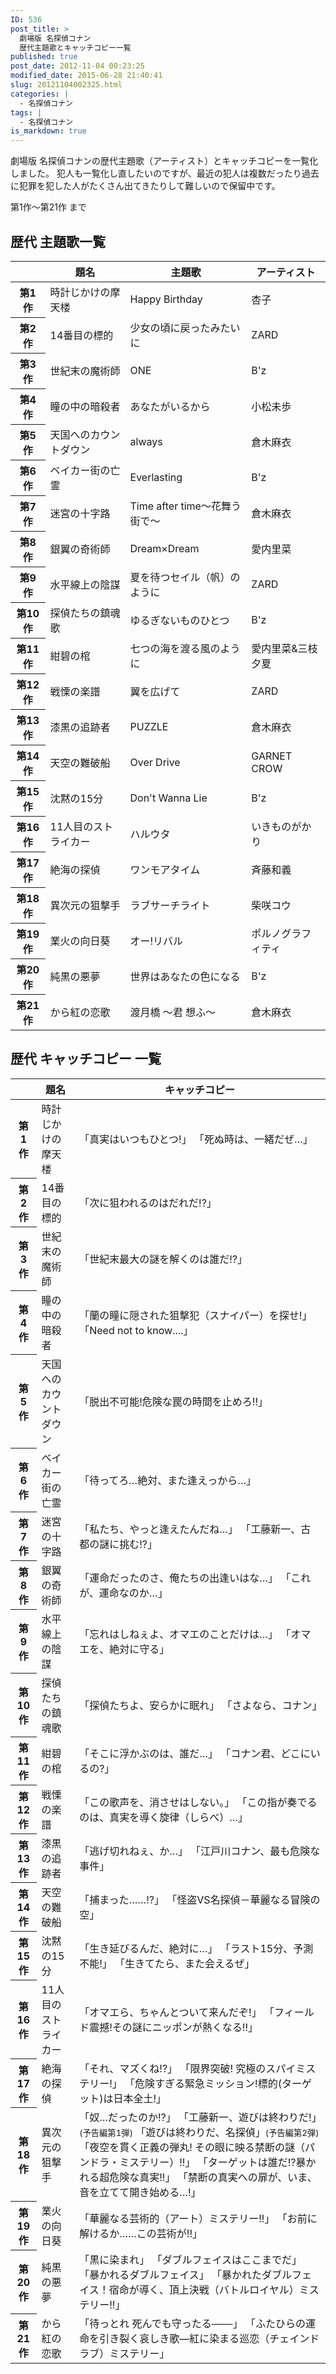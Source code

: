 ```yaml
---
ID: 536
post_title: >
  劇場版 名探偵コナン
  歴代主題歌とキャッチコピー一覧
published: true
post_date: 2012-11-04 00:23:25
modified_date: 2015-06-28 21:40:41
slug: 20121104002325.html
categories: |
  - 名探偵コナン
tags: |
  - 名探偵コナン
is_markdown: true
---
```

劇場版 名探偵コナンの歴代主題歌（アーティスト）とキャッチコピーを一覧化しました。
犯人も一覧化し直したいのですが、最近の犯人は複数だったり過去に犯罪を犯した人がたくさん出てきたりして難しいので保留中です。
<!--more-->
第1作～第21作 まで

<h2>歴代 主題歌一覧</h2>
<table class="table table-hover">
<thead>
<tr>
	<th></th>
	<th>題名</th>
	<th>主題歌</th>
	<th>アーティスト</th>
</tr>
</thead>
<tbody>
<tr>
	<th>第1作</th>
	<td>時計じかけの摩天楼 </td>
	<td>Happy Birthday </td>
	<td>杏子 </td>
</tr>
<tr>
	<th>第2作</th>
	<td>14番目の標的 </td>
	<td>少女の頃に戻ったみたいに </td>
	<td>ZARD </td>
</tr>
<tr>
	<th>第3作</th>
	<td>世紀末の魔術師 </td>
	<td>ONE </td>
	<td>B'z </td>
</tr>
<tr>
	<th>第4作</th>
	<td>瞳の中の暗殺者 </td>
	<td>あなたがいるから </td>
	<td>小松未歩 </td>
</tr>
<tr>
	<th>第5作</th>
	<td>天国へのカウントダウン </td>
	<td>always </td>
	<td>倉木麻衣 </td>
</tr>
<tr>
	<th>第6作</th>
	<td>ベイカー街の亡霊 </td>
	<td>Everlasting </td>
	<td>B'z </td>
</tr>
<tr>
	<th>第7作</th>
	<td>迷宮の十字路 </td>
	<td>Time after time〜花舞う街で〜 </td>
	<td>倉木麻衣 </td>
</tr>
<tr>
	<th>第8作</th>
	<td>銀翼の奇術師 </td>
	<td>Dream×Dream </td>
	<td>愛内里菜 </td>
</tr>
<tr>
	<th>第9作</th>
	<td>水平線上の陰謀 </td>
	<td>夏を待つセイル（帆）のように </td>
	<td>ZARD </td>
</tr>
<tr>
	<th>第10作</th>
	<td>探偵たちの鎮魂歌 </td>
	<td>ゆるぎないものひとつ </td>
	<td>B'z </td>
</tr>
<tr>
	<th>第11作</th>
	<td>紺碧の棺 </td>
	<td>七つの海を渡る風のように </td>
	<td>愛内里菜&三枝夕夏 </td>
</tr>
<tr>
	<th>第12作</th>
	<td>戦慄の楽譜 </td>
	<td>翼を広げて </td>
	<td>ZARD </td>
</tr>
<tr>
	<th>第13作</th>
	<td>漆黒の追跡者 </td>
	<td>PUZZLE </td>
	<td>倉木麻衣 </td>
</tr>
<tr>
	<th>第14作</th>
	<td>天空の難破船 </td>
	<td>Over Drive </td>
	<td>GARNET CROW </td>
</tr>
<tr>
	<th>第15作</th>
	<td>沈黙の15分 </td>
	<td>Don't Wanna Lie </td>
	<td>B'z </td>
</tr>
<tr>
	<th>第16作</th>
	<td>11人目のストライカー </td>
	<td>ハルウタ </td>
	<td>いきものがかり </td>
</tr>
<tr>
	<th>第17作</th>
	<td>絶海の探偵</td>
	<td>ワンモアタイム</td>
	<td>斉藤和義</td>
</tr>
<tr>
	<th>第18作</th>
	<td>異次元の狙撃手</td>
	<td>ラブサーチライト</td>
	<td>柴咲コウ</td>
</tr>
<tr>
	<th>第19作</th>
	<td>業火の向日葵</td>
	<td>オー!リバル</td>
	<td>ポルノグラフィティ</td>
</tr>
<tr>
	<th>第20作</th>
	<td>純黒の悪夢</td>
	<td>世界はあなたの色になる</td>
	<td>B'z</td>
</tr>
<tr>
	<th>第21作</th>
	<td>から紅の恋歌</td>
	<td>渡月橋 〜君 想ふ〜</td>
	<td>倉木麻衣</td>
</tr>
</tbody>
</table>


<h2>歴代 キャッチコピー 一覧</h2>
<table class="table table-hover">
<thead>
<tr>
	<th></th>
	<th>題名</th>
	<th>キャッチコピー</th>
</tr>
</thead>
<tbody>
<tr>
	<th>第1作</th>
	<td>時計じかけの摩天楼 </td>
	<td>「真実はいつもひとつ!」
	「死ぬ時は、一緒だぜ…」 </td>
</tr>
<tr>
	<th>第2作</th>
	<td>14番目の標的 </td>
	<td>「次に狙われるのはだれだ!?」 </td>
</tr>
<tr>
	<th>第3作</th>
	<td>世紀末の魔術師 </td>
	<td>「世紀末最大の謎を解くのは誰だ!?」 </td>
</tr>
<tr>
	<th>第4作</th>
	<td>瞳の中の暗殺者 </td>
	<td>「蘭の瞳に隠された狙撃犯（スナイパー）を探せ!」
	「Need not to know....」 </td>
</tr>
<tr>
	<th>第5作</th>
	<td>天国へのカウントダウン </td>
	<td>「脱出不可能!危険な罠の時間を止めろ!!」 </td>
</tr>
<tr>
	<th>第6作</th>
	<td>ベイカー街の亡霊 </td>
	<td>「待ってろ…絶対、また逢えっから…」 </td>
</tr>
<tr>
	<th>第7作</th>
	<td>迷宮の十字路 </td>
	<td>「私たち、やっと逢えたんだね…」
	「工藤新一、古都の謎に挑む!?」 </td>
</tr>
<tr>
	<th>第8作</th>
	<td>銀翼の奇術師 </td>
	<td>「運命だったのさ、俺たちの出逢いはな…」
	「これが、運命なのか…」 </td>
</tr>
<tr>
	<th>第9作</th>
	<td>水平線上の陰謀 </td>
	<td>「忘れはしねぇよ、オマエのことだけは…」
	「オマエを、絶対に守る」 </td>
</tr>
<tr>
	<th>第10作</th>
	<td>探偵たちの鎮魂歌 </td>
	<td>「探偵たちよ、安らかに眠れ」
	「さよなら、コナン」 </td>
</tr>
<tr>
	<th>第11作</th>
	<td>紺碧の棺 </td>
	<td>「そこに浮かぶのは、誰だ…」
	「コナン君、どこにいるの?」 </td>
</tr>
<tr>
	<th>第12作</th>
	<td>戦慄の楽譜 </td>
	<td>「この歌声を、消させはしない。」
	「この指が奏でるのは、真実を導く旋律（しらべ）…」 </td>
</tr>
<tr>
	<th>第13作</th>
	<td>漆黒の追跡者 </td>
	<td>「逃げ切れねぇ、か…」
	「江戸川コナン、最も危険な事件」 </td>
</tr>
<tr>
	<th>第14作</th>
	<td>天空の難破船 </td>
	<td>「捕まった……!?」
	「怪盗VS名探偵－華麗なる冒険の空」 </td>
</tr>
<tr>
	<th>第15作</th>
	<td>沈黙の15分 </td>
	<td>「生き延びるんだ、絶対に…」
	「ラスト15分、予測不能!」
	「生きてたら、また会えるぜ」 </td>
</tr>
<tr>
	<th>第16作</th>
	<td>11人目のストライカー </td>
	<td>「オマエら、ちゃんとついて来んだぞ!」
	「フィールド震撼!その謎にニッポンが熱くなる!!」 </td>
</tr>
<tr>
	<th>第17作</th>
	<td>絶海の探偵</td>
	<td>「それ、マズくね!?」
	「限界突破! 究極のスパイミステリー!」
	「危険すぎる緊急ミッション!標的(ターゲット)は日本全土!」</td>
</tr>
<tr>
	<th>第18作</th>
	<td>異次元の狙撃手</td>
	<td>「奴…だったのか!?」
	「工藤新一、遊びは終わりだ!」<small>(予告編第1弾)</small>
	「遊びは終わりだ、名探偵」<small>(予告編第2弾)</small>
	「夜空を貫く正義の弾丸! その眼に映る禁断の謎（パンドラ・ミステリー）!!」
	「ターゲットは誰だ!?暴かれる超危険な真実!!」
	「禁断の真実への扉が、いま、音を立てて開き始める…!」</td>
</tr>
<tr>
	<th>第19作</th>
	<td>業火の向日葵</td>
	<td>「華麗なる芸術的（アート）ミステリー!!」
	「お前に解けるか……この芸術が!!」</td>
</tr>
<tr>
	<th>第20作</th>
	<td>純黒の悪夢</td>
	<td>「黒に染まれ」
	「ダブルフェイスはここまでだ」
	「暴かれるダブルフェイス」
	「暴かれたダブルフェイス！宿命が導く、頂上決戦（バトルロイヤル）ミステリー!!」</td>
</tr>
<tr>
	<th>第21作</th>
	<td>から紅の恋歌</td>
	<td>「待っとれ 死んでも守ったる───」
	「ふたひらの運命を引き裂く哀しき歌―紅に染まる巡恋（チェインドラブ）ミステリー」</td>
</tr>
</tbody>
</table>